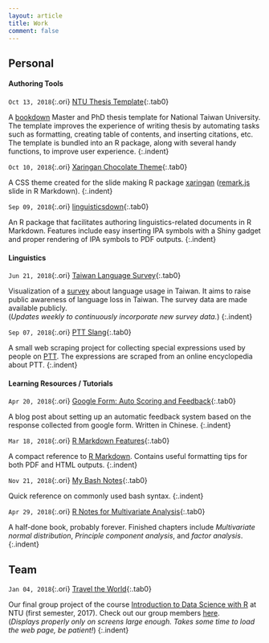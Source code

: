 ```yaml
---
layout: article
title: Work
comment: false
---
```


<style>
    p.indent{
      font-size: 0.9em;
    	padding-left: 1.1em;
    	padding-bottom: 1em;
      margin-top: -0.7em;
    }
    .tab0 { padding-left: 1em; }
    code.ori { 
      font-stretch: condensed;
      padding-left: 0px;
      font-size:0.88em; 
      background-color: rgba(51, 51, 51, 0);
      }
</style>

## Personal

#### Authoring Tools

`Oct 13, 2018`{:.ori} [NTU Thesis Template](https://liao961120.github.io/ntuthesis){:.tab0}

A [bookdown](https://bookdown.org/yihui/bookdown/) Master and PhD thesis template for National Taiwan University. The template improves the experience of writing thesis by automating tasks such as formatting, creating table of contents, and inserting citations, etc. The template is bundled into an R package, along with several handy functions, to improve user experience.
{:.indent}

`Oct 10, 2018`{:.ori} [Xaringan Chocolate Theme](https://liao961120.github.io/slides/xaringan/){:.tab0}

A CSS theme created for the slide making R package [xaringan](https://github.com/yihui/xaringan) ([remark.js](https://github.com/gnab/remark) slide in R Markdown).
{:.indent}

`Sep 09, 2018`{:.ori} [linguisticsdown](https://liao961120.github.io/linguisticsdown){:.tab0}

An R package that facilitates authoring linguistics-related documents in R Markdown. Features include easy inserting IPA symbols with a Shiny gadget and proper rendering of IPA symbols to PDF outputs.
{:.indent}


#### Linguistics

`Jun 21, 2018`{:.ori} [Taiwan Language Survey](https://twlangsurvey.github.io/main/){:.tab0}

Visualization of a [survey](https://docs.google.com/forms/d/e/1FAIpQLSdrZbbh8XHLYBlLFag8_MGJBtDjvDq-32wwGkvHxYzR2brixg/viewform) about language usage in Taiwan. It aims to raise public awareness of language loss in Taiwan. The survey data are made available publicly.  
(*Updates weekly to continuously incorporate new survey data.*)
{:.indent}


`Sep 07, 2018`{:.ori} [PTT Slang](https://liao961120.github.io/PTT-scrapy/){:.tab0}

A small web scraping project for collecting special expressions used by people on [PTT](https://en.wikipedia.org/wiki/PTT_Bulletin_Board_System). The expressions are scraped from an online encyclopedia about PTT.
{:.indent}



#### Learning Resources / Tutorials

`Apr 20, 2018`{:.ori} [Google Form: Auto Scoring and Feedback](https://liao961120.github.io/2018/04/20/gsheet_survey.html){:.tab0}

A blog post about setting up an automatic feedback system based on the response collected from google form. Written in Chinese.
{:.indent}

`Mar 18, 2018`{:.ori} [R Markdown Features](https://liao961120.github.io/Rmd_ref){:.tab0}

A compact reference to [R Markdown](https://rmarkdown.rstudio.com/). Contains useful formatting tips for both PDF and HTML outputs.
{:.indent}

`Nov 21, 2018`{:.ori} [My Bash Notes](https://liao961120.github.io/notes/mylinux.html){:.tab0}

Quick reference on commonly used bash syntax.
{:.indent}

`Apr 29, 2018`{:.ori} [R Notes for Multivariate Analysis](https://liao961120.github.io/MVA){:.tab0}

A half-done book, probably forever. Finished chapters include *Multivariate normal distribution*, *Principle component analysis*, and *factor analysis*.
{:.indent}


## Team

`Jan 04, 2018`{:.ori} [Travel the World](https://rlads2017g1.github.io/presentation.html){:.tab0}  

Our final group project of the course [Introduction to Data Science with R](https://nol2.aca.ntu.edu.tw/nol/coursesearch/print_table.php?course_id=142%20U0750&class=&dpt_code=1420&ser_no=76601&semester=106-1&lang=CH) at NTU (first semester, 2017). Check out our group members [here](https://rlads2017g1.github.io).  
(*Displays properly only on screens large enough. Takes some time to load the web page, be patient!*)
{:.indent}
